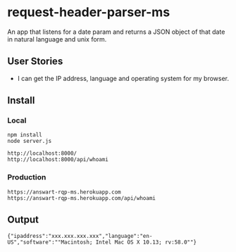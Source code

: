 # request-header-parser-ms

An app that listens for a date param and returns a JSON object of that date in natural language and unix form.

## User Stories

- I can get the IP address, language and operating system for my browser.

## Install

### Local
```
npm install
node server.js
```

```
http://localhost:8000/
http://localhost:8000/api/whoami
```

### Production

```
https://answart-rqp-ms.herokuapp.com
https://answart-rqp-ms.herokuapp.com/api/whoami
```

## Output

```
{"ipaddress":"xxx.xxx.xxx.xxx","language":"en-US","software":""Macintosh; Intel Mac OS X 10.13; rv:58.0""}
```
